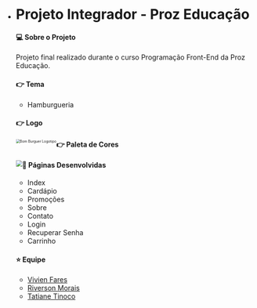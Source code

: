 - # Projeto Integrador - Proz Educação


  #### :computer: Sobre o Projeto

  Projeto final realizado durante o curso Programação Front-End da Proz Educação. 

  #### :point_right: Tema

  - Hamburgueria

    

  #### :point_right: Logo

  <img src="(https://raw.githubusercontent.com/tatianetinoco/projeto-integrador-proz-educacao-2023/main/bom-burguer/assets/img/Bom%20Burguer%20Logotipo.png))" alt="Bom Burguer Logotipo" style="zoom:50%;float:left" />

  

  #### :point_right: Paleta de Cores

  <img src="(https://raw.githubusercontent.com/tatianetinoco/projeto-integrador-proz-educacao-2023/main/bom-burguer/assets/img/paletta-bom-burguer.png))" style="zoom:80%;float:left" />

  

  #### :pushpin: Páginas Desenvolvidas

  - Index
  - Cardápio
  - Promoções
  - Sobre
  - Contato
  - Login
  - Recuperar Senha
  - Carrinho

  

  #### :star: Equipe

  -  [Vivien Fares](https://github.com/vivifares1 "Perfil No Github")
  -  [Riverson Morais](https://github.com/riversdev42 "Perfil No Github")
  -  [Tatiane Tinoco](https://github.com/tatianetinoco "Perfin No Github")







